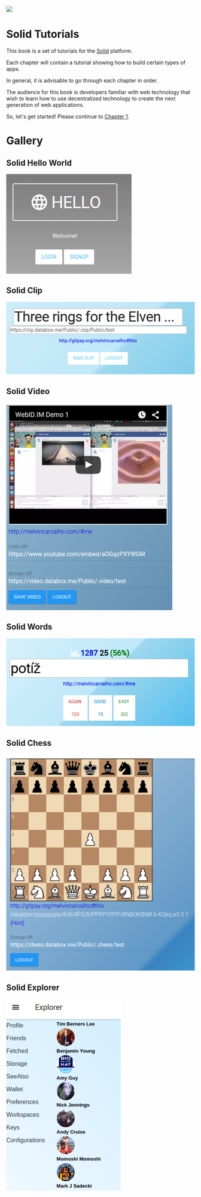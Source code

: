 ![](https://avatars3.githubusercontent.com/u/14262490?v=3&s=200)

Solid Tutorials
=======

This book is a set of tutorials for the [Solid](https://github.com/solid) platform.

Each chapter will contain a tutorial showing how to build certain types of apps.

In general, it is advisable to go through each chapter in order.

The audience for this book is developers familiar with web technology that wish to learn how to use decentralized technology to create the next generation of web applications.

So, let's get started!  Please continue to [Chapter 1](https://melvincarvalho.gitbooks.io/solid-tutorials/content/chapter1.html).


Gallery
=======

## Solid Hello World

![Solid Hello World](solidhello.png)

## Solid Clip

![](clip.png)

## Solid Video

![](video.png)

## Solid Words

![](words.png)

## Solid Chess

![](solidchess.png)

## Solid Explorer

![](solidexplorer.png)

